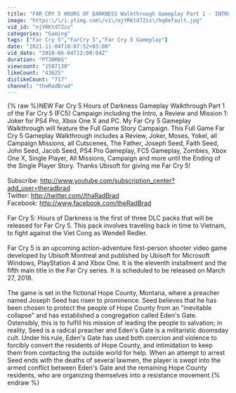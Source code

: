 ```yaml
---
title: "FAR CRY 5 HOURS OF DARKNESS Walkthrough Gameplay Part 1 - INTRO (DLC)"
image: "https:\/\/i.ytimg.com\/vi\/njYRKtd7Zss\/hqdefault.jpg"
vid_id: "njYRKtd7Zss"
categories: "Gaming"
tags: ["Far Cry 5","FarCry 5","Far Cry 5 Gameplay"]
date: "2021-11-04T10:07:52+03:00"
vid_date: "2018-06-04T12:00:04Z"
duration: "PT30M8S"
viewcount: "1587130"
likeCount: "43625"
dislikeCount: "717"
channel: "theRadBrad"
---
```

{% raw %}NEW Far Cry 5 Hours of Darkness Gameplay Walkthrough Part 1 of the Far Cry 5 (FC5) Campaign including the Intro, a Review and Mission 1: Joker for PS4 Pro, Xbox One X and PC. My Far Cry 5 Gameplay Walkthrough will feature the Full Game Story Campaign. This Full Game Far Cry 5 Gameplay Walkthrough includes a Review, Joker, Moses, Yokel, all Campaign Missions, all Cutscenes, The Father, Joseph Seed, Faith Seed, John Seed, Jacob Seed, PS4 Pro Gameplay, FC5 Gameplay, Zombies, Xbox One X, Single Player, All Missions, Campaign and more until the Ending of the Single Player Story. Thanks Ubisoft for giving me Far Cry 5!<br /><br />Subscribe: <a rel="nofollow" target="blank" href="http://www.youtube.com/subscription_center?add_user=theradbrad">http://www.youtube.com/subscription_center?add_user=theradbrad</a><br />Twitter: <a rel="nofollow" target="blank" href="http://twitter.com//thaRadBrad">http://twitter.com//thaRadBrad</a><br />Facebook: <a rel="nofollow" target="blank" href="http://www.facebook.com/theRadBrad">http://www.facebook.com/theRadBrad</a><br /><br />Far Cry 5: Hours of Darkness is the first of three DLC packs that will be released for Far Cry 5. This pack involves traveling back in time to Vietnam, to fight against the Viet Cong as Wendell Redler.<br /><br />Far Cry 5 is an upcoming action-adventure first-person shooter video game developed by Ubisoft Montreal and published by Ubisoft for Microsoft Windows, PlayStation 4 and Xbox One. It is the eleventh installment and the fifth main title in the Far Cry series. It is scheduled to be released on March 27, 2018.<br /><br />The game is set in the fictional Hope County, Montana, where a preacher named Joseph Seed has risen to prominence. Seed believes that he has been chosen to protect the people of Hope County from an &quot;inevitable collapse&quot; and has established a congregation called Eden's Gate. Ostensibly, this is to fulfill his mission of leading the people to salvation; in reality, Seed is a radical preacher and Eden's Gate is a militaristic doomsday cult. Under his rule, Eden's Gate has used both coercion and violence to forcibly convert the residents of Hope County, and intimidation to keep them from contacting the outside world for help. When an attempt to arrest Seed ends with the deaths of several lawmen, the player is swept into the armed conflict between Eden's Gate and the remaining Hope County residents, who are organizing themselves into a resistance movement.{% endraw %}
